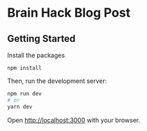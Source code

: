 # Brain Hack Blog Post
## Getting Started

Install the packages
```
npm install
```

Then, run the development server:

```bash
npm run dev
# or
yarn dev
```

Open [http://localhost:3000](http://localhost:3000) with your browser.